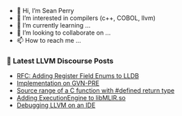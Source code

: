 - 👋 Hi, I’m Sean Perry
- 👀 I’m interested in compilers (c++, COBOL, llvm)
- 🌱 I’m currently learning ...
- 💞️ I’m looking to collaborate on ...
- 📫 How to reach me ...

<!---
s66perry/s66perry is a ✨ special ✨ repository because its `README.md` (this file) appears on your GitHub profile.
You can click the Preview link to take a look at your changes.
--->
### 📕 Latest LLVM Discourse Posts

<!-- DISCOURSE-LLVM:START -->
- [RFC: Adding Register Field Enums to LLDB](https://discourse.llvm.org/t/rfc-adding-register-field-enums-to-lldb/77275#post_2)
- [Implementation on GVN-PRE](https://discourse.llvm.org/t/implementation-on-gvn-pre/77400#post_1)
- [Source range of a C function with #defined return type](https://discourse.llvm.org/t/source-range-of-a-c-function-with-defined-return-type/77387#post_2)
- [Adding ExecutionEngine to libMLIR.so](https://discourse.llvm.org/t/adding-executionengine-to-libmlir-so/77367#post_5)
- [Debugging LLVM on an IDE](https://discourse.llvm.org/t/debugging-llvm-on-an-ide/67546#post_8)
<!-- DISCOURSE-LLVM:END -->
